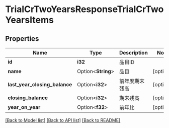 # TrialCrTwoYearsResponseTrialCrTwoYearsItems

## Properties

Name | Type | Description | Notes
------------ | ------------- | ------------- | -------------
**id** | **i32** | 品目ID | 
**name** | Option<**String**> | 品目 | [optional]
**last_year_closing_balance** | Option<**i32**> | 前年度期末残高 | [optional]
**closing_balance** | Option<**i32**> | 期末残高 | [optional]
**year_on_year** | Option<**f32**> | 前年比 | [optional]

[[Back to Model list]](../README.md#documentation-for-models) [[Back to API list]](../README.md#documentation-for-api-endpoints) [[Back to README]](../README.md)


